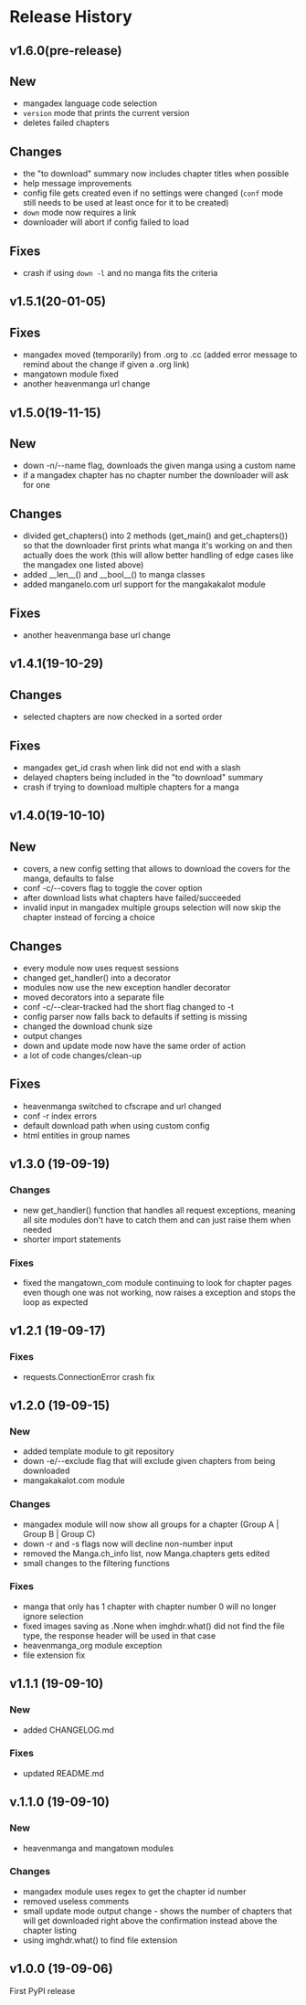 # Release History

## v1.6.0(pre-release)

## New
- mangadex language code selection
- `version` mode that prints the current version
- deletes failed chapters

## Changes
- the "to download" summary now includes chapter titles when possible
- help message improvements
- config file gets created even if no settings were changed (`conf` mode still needs to be used at least once for it to be created)
- `down` mode now requires a link
- downloader will abort if config failed to load

## Fixes
- crash if using `down -l` and no manga fits the criteria

## v1.5.1(20-01-05)

## Fixes
- mangadex moved (temporarily) from .org to .cc (added error message to remind about the change if given a .org link)
- mangatown module fixed
- another heavenmanga url change 

## v1.5.0(19-11-15)

## New
- down -n/--name flag, downloads the given manga using a custom name
- if a mangadex chapter has no chapter number the downloader will ask for one

## Changes
- divided get\_chapters() into 2 methods (get\_main() and get\_chapters()) so that the downloader first prints what manga it's working on and then actually does the work (this will allow better handling of edge cases like the mangadex one listed above)
- added \_\_len\_\_() and \_\_bool\_\_() to manga classes
- added manganelo.com url support for the mangakakalot module

## Fixes
- another heavenmanga base url change

## v1.4.1(19-10-29)

## Changes
- selected chapters are now checked in a sorted order

## Fixes
- mangadex get_id crash when link did not end with a slash
- delayed chapters being included in the "to download" summary
- crash if trying to download multiple chapters for a manga

## v1.4.0(19-10-10)

## New
- covers, a new config setting that allows to download the covers for the manga, defaults to false
- conf -c/--covers flag to toggle the cover option
- after download lists what chapters have failed/succeeded
- invalid input in mangadex multiple groups selection will now skip the chapter instead of forcing a choice

## Changes
- every module now uses request sessions
- changed get_handler() into a decorator
- modules now use the new exception handler decorator 
- moved decorators into a separate file
- conf -c/--clear-tracked had the short flag changed to -t
- config parser now falls back to defaults if setting is missing
- changed the download chunk size
- output changes
- down and update mode now have the same order of action
- a lot of code changes/clean-up

## Fixes
- heavenmanga switched to cfscrape and url changed
- conf -r index errors
- default download path when using custom config
- html entities in group names

## v1.3.0 (19-09-19)

### Changes
- new get_handler() function that handles all request exceptions, meaning all site modules don't have to catch them and can just raise them when needed
- shorter import statements

### Fixes
- fixed the mangatown_com module continuing to look for chapter pages even though one was not working, now raises a exception and stops the loop as expected

## v1.2.1 (19-09-17)

### Fixes
- requests.ConnectionError crash fix

## v1.2.0 (19-09-15)

### New
- added template module to git repository
- down -e/--exclude flag that will exclude given chapters from being downloaded
- mangakakalot.com module

### Changes
- mangadex module will now show all groups for a chapter (Group A | Group B | Group C)
- down -r and -s flags now will decline non-number input
- removed the Manga.ch_info list, now Manga.chapters gets edited
- small changes to the filtering functions

### Fixes
- manga that only has 1 chapter with chapter number 0 will no longer ignore selection
- fixed images saving as .None when imghdr.what() did not find the file type, the response header will be used in that case
- heavenmanga_org module exception
- file extension fix

## v1.1.1 (19-09-10)

### New
- added CHANGELOG.md

### Fixes
- updated README.md

## v.1.1.0 (19-09-10)

### New
- heavenmanga and mangatown modules

### Changes
- mangadex module uses regex to get the chapter id number
- removed useless comments
- small update mode output change - shows the number of chapters that will get downloaded right above the confirmation instead above the chapter listing
- using imghdr.what() to find file extension

## v1.0.0 (19-09-06)
First PyPI release
